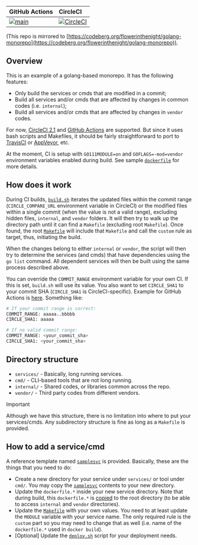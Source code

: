 |GitHub Actions|CircleCI|
|:-----|:------|
|[![main](https://github.com/flowerinthenight/golang-monorepo/actions/workflows/main.yml/badge.svg)](https://github.com/flowerinthenight/golang-monorepo/actions/workflows/main.yml)|[![CircleCI](https://circleci.com/gh/flowerinthenight/golang-monorepo.svg?style=svg)](https://circleci.com/gh/flowerinthenight/golang-monorepo)|

(This repo is mirrored to [https://codeberg.org/flowerinthenight/golang-monorepo](https://codeberg.org/flowerinthenight/golang-monorepo)).

## Overview

This is an example of a golang-based monorepo. It has the following features:

- Only build the services or cmds that are modified in a commit;
- Build all services and/or cmds that are affected by changes in common codes (i.e. `internal`);
- Build all services and/or cmds that are affected by changes in `vendor` codes.

For now, [CircleCI 2.1](./.circleci/config.yml) and [GitHub Actions](https://github.com/flowerinthenight/golang-monorepo/actions) are supported. But since it uses bash scripts and Makefiles, it should be fairly straightforward to port to [TravisCI](https://travis-ci.org/) or [AppVeyor](https://www.appveyor.com/), etc.

At the moment, CI is setup with `GO111MODULE=on` and `GOFLAGS=-mod=vendor` environment variables enabled during build. See sample [`dockerfile`](./services/samplesvc/dockerfile.samplesvc) for more details.

## How does it work

During CI builds, [`build.sh`](./build.sh) iterates the updated files within the commit range (`CIRCLE_COMPARE_URL` environment variable in CircleCI) or the modified files within a single commit (when the value is not a valid range), excluding hidden files, `internal`, and `vendor` folders. It will then try to walk up the directory path until it can find a `Makefile` (excluding root `Makefile`). Once found, the root [`Makefile`](./Makefile) will include that `Makefile` and call the `custom` rule as target, thus, initiating the build.

When the changes belong to either `internal` or `vendor`, the script will then try to determine the services (and cmds) that have dependencies using the `go list` command. All dependent services will then be built using the same process described above.

You can override the `COMMIT_RANGE` environment variable for your own CI. If this is set, `build.sh` will use its value. You also want to set `CIRCLE_SHA1` to your commit SHA (`CIRCLE_SHA1` is CircleCI-specific). Example for GitHub Actions is [here](https://github.com/flowerinthenight/golang-monorepo/blob/master/.github/workflows/main.yml). Something like:

```bash
# If your commit range is correct:
COMMIT_RANGE: aaaaa..bbbbb
CIRCLE_SHA1: aaaaa

# If no valid commit range:
COMMIT_RANGE: <your_commit_sha>
CIRCLE_SHA1: <your_commit_sha>
```

## Directory structure

- `services/` - Basically, long running services.
- `cmd/` - CLI-based tools that are not long running.
- `internal/` - Shared codes, or libraries common across the repo.
- `vendor/` - Third party codes from different vendors.

> [!IMPORTANT]
> Although we have this structure, there is no limitation into where to put your services/cmds. Any subdirectory structure is fine as long as a `Makefile` is provided.

## How to add a service/cmd

A reference template named [`samplesvc`](./services/samplesvc) is provided. Basically, these are the things that you need to do:

- Create a new directory for your service under `services/` or tool under `cmd/`. You may copy the [`samplesvc`](./services/samplesvc) contents to your new directory.
- Update the `dockerfile.*` inside your new service directory. Note that during build, this `dockerfile.*` is [copied](https://github.com/flowerinthenight/golang-monorepo/blob/master/services/samplesvc/Makefile#L21) to the root directory (to be able to access `internal` and `vendor` directories).
- Update the [`Makefile`](./services/samplesvc/Makefile) with your own values. You need to at least update the `MODULE` variable with your service name. The only required rule is the `custom` part so you may need to change that as well (i.e. name of the `dockerfile.*` used in `docker build`).
- [Optional] Update the [`deploy.sh`](./services/samplesvc/deploy.sh) script for your deployment needs.
